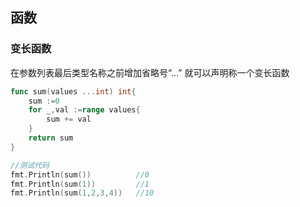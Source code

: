 ## 函数

### 变长函数

 在参数列表最后类型名称之前增加省略号“...” 就可以声明称一个变长函数

```go
func sum(values ...int) int{
    sum :=0
    for _,val :=range values{
        sum += val
    }
    return sum
}

//测试代码
fmt.Println(sum()) 			//0
fmt.Println(sum(1)) 		//1
fmt.Println(sum(1,2,3,4))   //10
```

